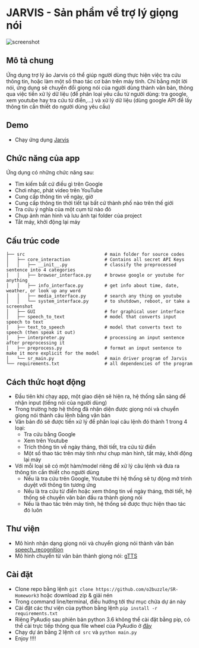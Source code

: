 # JARVIS - Sản phẩm về trợ lý giọng nói

![screenshot](https://user-images.githubusercontent.com/63271771/174852550-7e476672-7da9-4687-932b-7a59e7fa6413.png)

## Mô tả chung

Ứng dụng trợ lý ảo Jarvis có thể giúp người dùng thực hiện việc tra cứu thông tin, hoặc làm một số thao tác cơ bản trên máy tính. Chỉ bằng một lời nói, ứng dụng sẽ chuyển đổi giọng nói của người dùng thành văn bản, thông qua việc tiền xử lý dữ liệu (để phân loại yêu cầu từ người dùng: tra google, xem youtube hay tra cứu từ điển,...) và xử lý dữ liệu (dùng google API để lấy thông tin cần thiết do người dùng yêu cầu)

## Demo

- Chạy ứng dụng [Jarvis](https://www.youtube.com/watch?v=6ncxw0XDeoI)

## Chức năng của app

Ứng dụng có những chức năng sau:

- Tìm kiếm bất cứ điều gì trên Google 
- Chơi nhạc, phát video trên YouTube
- Cung cấp thông tin về ngày, giờ
- Cung cấp thông tin thời tiết tại bất cứ thành phố nào trên thế giới
- Tra cứu ý nghĩa của một cụm từ nào đó
- Chụp ảnh màn hình và lưu ảnh tại folder của project
- Tắt máy, khởi động lại máy

 
## Cấu trúc code

    ├── src                              # main folder for source codes 
    │   ├── core_interaction             # Contains all secret API Keys
    │   │   ├── __init__.py              # classify the preprocessed sentence into 4 categories
    │   │   ├── browser_interface.py     # browse google or youtube for anything
    │   │   ├── info_interface.py        # get info about time, date, weather, or look up any word
    │   │   ├── media_interface.py       # search any thing on youtube
    │   │   └── system_interface.py      # to shutdown, reboot, or take a screenshot
    │   ├── GUI                          # for graphical user interface
    │   ├── speech_to_text               # model that converts input speech to text
    │   ├── text_to_speech               # model that converts text to speech (then speak it out)
    │   ├── interpreter.py               # processing an input sentence after preprocessing it
    │   ├── preprocess.py                # format an input sentence to make it more explicit for the model
    │   └── sr_main.py                   # main driver program of Jarvis
    └── requirements.txt                 # all dependencies of the program
    
## Cách thức hoạt động

- Đầu tiên khi chạy app, một giao diện sẽ hiện ra, hệ thống sẵn sàng để nhận input (tiếng nói của người dùng)
- Trong trường hợp hệ thống đã nhận diện được giọng nói và chuyển giọng nói thành câu lệnh bằng văn bản
- Văn bản đó sẽ được tiền xử lý để phân loại câu lệnh đó thành 1 trong 4 loại: 
  - Tra cứu bằng Google
  - Xem trên Youtube
  - Trích thông tin về ngày tháng, thời tiết, tra cứu từ điển
  - Một số thao tác trên máy tính như chụp màn hình, tắt máy, khởi động lại máy
- Với mỗi loại sẽ có một hàm/model riêng để xử lý câu lệnh và đưa ra thông tin cần thiết cho người dùng
  - Nếu là tra cứu trên Google, Youtube thì hệ thống sẽ tự động mở trình duyệt với thông tin tương ứng
  - Nếu là tra cứu từ điển hoặc xem thông tin về ngày tháng, thời tiết, hệ thống sẽ chuyển văn bản đầu ra thành giọng nói
  - Nếu là thao tác trên máy tính, hệ thống sẽ được thực hiện thao tác đó luôn

## Thư viện

- Mô hình nhận dạng giọng nói và chuyển giọng nói thành văn bản [speech_recognition](https://pypi.org/project/SpeechRecognition/2.1.3)
- Mô hình chuyển từ văn bản thành giọng nói: [gTTS](https://readthedocs.org/projects/gtts/downloads/pdf/latest)
   
## Cài đặt

- Clone repo bằng lệnh ```git clone https://github.com/o2buzzle/SR-Homework3``` hoặc download zip & giải nén
- Trong command line/terminal, điều hướng tới thư mục chứa dự án này
- Cài đặt các thư viện của python bằng lệnh ```pip install -r requirements.txt```
- Riêng PyAudio sau phiên bản python 3.6 không thể cài đặt bằng pip, có thể cài trực tiếp thông qua file wheel của PyAudio ở [đây](https://stackoverflow.com/a/55630212)
- Chạy dự án bằng 2 lệnh ```cd src``` và ```python main.py```
- Enjoy !!!!


